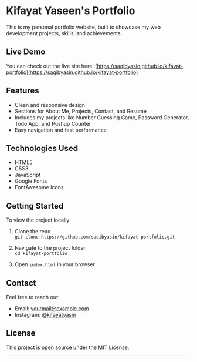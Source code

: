 # Kifayat Yaseen's Portfolio

This is my personal portfolio website, built to showcase my web development projects, skills, and achievements.

## Live Demo

You can check out the live site here: [https://saqibyasin.github.io/kifayat-portfolio](https://saqibyasin.github.io/kifayat-portfolio)

## Features

- Clean and responsive design
- Sections for About Me, Projects, Contact, and Resume
- Includes my projects like Number Guessing Game, Password Generator, Todo App, and Pushup Counter
- Easy navigation and fast performance

## Technologies Used

- HTML5
- CSS3
- JavaScript
- Google Fonts
- FontAwesome Icons

## Getting Started

To view the project locally:

1. Clone the repo  
   `git clone https://github.com/saqibyasin/kifayat-portfolio.git`

2. Navigate to the project folder  
   `cd kifayat-portfolio`

3. Open `index.html` in your browser

## Contact

Feel free to reach out:

- Email: yourmail@example.com
- Instagram: [@kifayatyasin](https://instagram.com/kifayatyasin)

## License

This project is open source under the MIT License.

---

